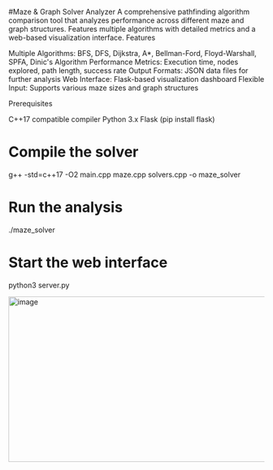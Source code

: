 #Maze & Graph Solver Analyzer
A comprehensive pathfinding algorithm comparison tool that analyzes performance across different maze and graph structures. Features multiple algorithms with detailed metrics and a web-based visualization interface.
Features

Multiple Algorithms: BFS, DFS, Dijkstra, A*, Bellman-Ford, Floyd-Warshall, SPFA, Dinic's Algorithm
Performance Metrics: Execution time, nodes explored, path length, success rate
Output Formats: JSON data files for further analysis
Web Interface: Flask-based visualization dashboard
Flexible Input: Supports various maze sizes and graph structures

Prerequisites

C++17 compatible compiler
Python 3.x
Flask (pip install flask)
# Compile the solver
g++ -std=c++17 -O2 main.cpp maze.cpp solvers.cpp -o maze_solver

# Run the analysis
./maze_solver

# Start the web interface
python3 server.py

<img width="578" height="326" alt="image" src="https://github.com/user-attachments/assets/2e0ed0f3-e475-493e-be43-89234c548aca" />




